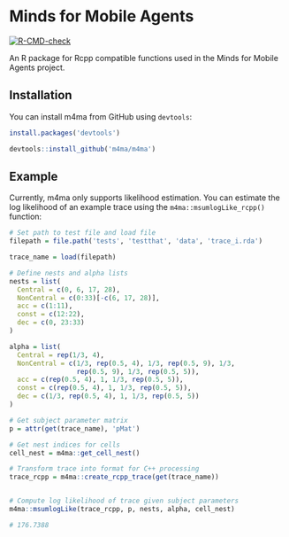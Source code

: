 # Minds for Mobile Agents

<!-- badges: start -->
[![R-CMD-check](https://github.com/m4ma/m4ma/actions/workflows/R-CMD-check.yaml/badge.svg)](https://github.com/m4ma/m4ma/actions/workflows/R-CMD-check.yaml)
<!-- badges: end -->

An R package for Rcpp compatible functions used in the Minds for Mobile Agents project.

## Installation

You can install m4ma from GitHub using `devtools`:

```r
install.packages('devtools')

devtools::install_github('m4ma/m4ma')

```

## Example

Currently, m4ma only supports likelihood estimation. You can estimate the log likelihood of an example trace using the `m4ma::msumlogLike_rcpp()` function:

```r
# Set path to test file and load file
filepath = file.path('tests', 'testthat', 'data', 'trace_i.rda')

trace_name = load(filepath)

# Define nests and alpha lists
nests = list(
  Central = c(0, 6, 17, 28),
  NonCentral = c(0:33)[-c(6, 17, 28)],
  acc = c(1:11),
  const = c(12:22),
  dec = c(0, 23:33)
)

alpha = list(
  Central = rep(1/3, 4),
  NonCentral = c(1/3, rep(0.5, 4), 1/3, rep(0.5, 9), 1/3, 
                 rep(0.5, 9), 1/3, rep(0.5, 5)),
  acc = c(rep(0.5, 4), 1, 1/3, rep(0.5, 5)),
  const = c(rep(0.5, 4), 1, 1/3, rep(0.5, 5)),
  dec = c(1/3, rep(0.5, 4), 1, 1/3, rep(0.5, 5))
)

# Get subject parameter matrix
p = attr(get(trace_name), 'pMat')

# Get nest indices for cells
cell_nest = m4ma::get_cell_nest()

# Transform trace into format for C++ processing
trace_rcpp = m4ma::create_rcpp_trace(get(trace_name))


# Compute log likelihood of trace given subject parameters
m4ma::msumlogLike(trace_rcpp, p, nests, alpha, cell_nest)

# 176.7388

```
